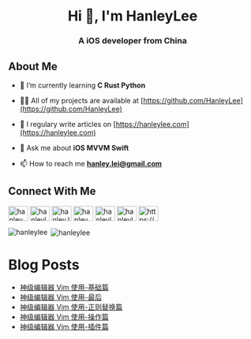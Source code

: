 <h1 align="center">Hi 👋, I'm HanleyLee</h1>
<h3 align="center">A iOS developer from China</h3>

## About Me

- 🌱 I’m currently learning **C Rust Python**

- 👨‍💻 All of my projects are available at [https://github.com/HanleyLee](https://github.com/HanleyLee)

- 📝 I regulary write articles on [https://hanleylee.com](https://hanleylee.com)

- 💬 Ask me about **iOS MVVM Swift**

- 📫 How to reach me **hanley.lei@gmail.com**

## Connect With Me

<a href="https://twitter.com/hanley_lei" target="blank"><img align="center" src="https://cdn.jsdelivr.net/npm/simple-icons@3.0.1/icons/twitter.svg" alt="hanley_lei" height="30" width="40" /></a>
<a href="https://stackoverflow.com/users/hanleylee" target="blank"><img align="center" src="https://cdn.jsdelivr.net/npm/simple-icons@3.0.1/icons/stackoverflow.svg" alt="hanleylee" height="30" width="40" /></a>
<a href="https://fb.com/hanley.lei" target="blank"><img align="center" src="https://cdn.jsdelivr.net/npm/simple-icons@3.0.1/icons/facebook.svg" alt="hanley.lei" height="30" width="40" /></a>
<a href="https://instagram.com/hanley_lei" target="blank"><img align="center" src="https://cdn.jsdelivr.net/npm/simple-icons@3.0.1/icons/instagram.svg" alt="hanley_lei" height="30" width="40" /></a>
<a href="https://medium.com/hanleylee" target="blank"><img align="center" src="https://cdn.jsdelivr.net/npm/simple-icons@3.0.1/icons/medium.svg" alt="hanleylee" height="30" width="40" /></a>
<a href="https://www.leetcode.com/hanleylee" target="blank"><img align="center" src="https://cdn.jsdelivr.net/npm/simple-icons@3.0.1/icons/leetcode.svg" alt="hanleylee" height="30" width="40" /></a>
<a href="/https://www.hanleylee.com/atom.xml" target="blank"><img align="center" src="https://cdn.jsdelivr.net/npm/simple-icons@3.0.1/icons/rss.svg" alt="https://www.hanleylee.com/atom.xml" height="30" width="40" /></a>
</p>

<p><img align="left" src="https://github-readme-stats.vercel.app/api/top-langs/?username=hanleylee&layout=compact" alt="hanleylee" /></p>

<p>&nbsp;<img align="center" src="https://github-readme-stats.vercel.app/api?username=hanleylee&show_icons=true" alt="hanleylee" /></p>

# Blog Posts

<!-- BLOG-POST-LIST:START -->
- [神级编辑器 Vim 使用-基础篇](https://www.hanleylee.com/usage-of-vim-editor-basic.html)
- [神级编辑器 Vim 使用-最后](https://www.hanleylee.com/usage-of-vim-editor-last.html)
- [神级编辑器 Vim 使用-正则替换篇](https://www.hanleylee.com/usage-of-vim-editor-regex.html)
- [神级编辑器 Vim 使用-操作篇](https://www.hanleylee.com/usage-of-vim-editor.html)
- [神级编辑器 Vim 使用-插件篇](https://www.hanleylee.com/usage-of-vim-editor-plugin.html)
<!-- BLOG-POST-LIST:END -->
